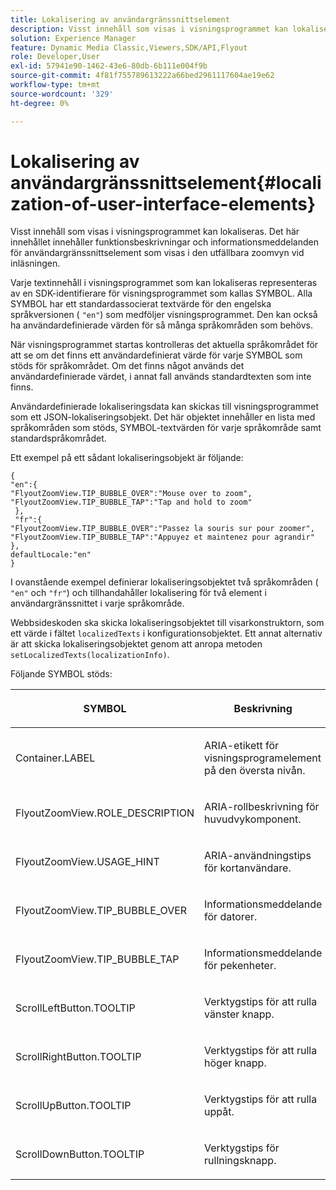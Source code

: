 ```yaml
---
title: Lokalisering av användargränssnittselement
description: Visst innehåll som visas i visningsprogrammet kan lokaliseras. Det här innehållet innehåller funktionsbeskrivningar och informationsmeddelanden för användargränssnittselement som visas i den utfällbara zoomvyn vid inläsningen.
solution: Experience Manager
feature: Dynamic Media Classic,Viewers,SDK/API,Flyout
role: Developer,User
exl-id: 57941e90-1462-43e6-80db-6b111e004f9b
source-git-commit: 4f81f755789613222a66bed2961117604ae19e62
workflow-type: tm+mt
source-wordcount: '329'
ht-degree: 0%

---
```


# Lokalisering av användargränssnittselement{#localization-of-user-interface-elements}

Visst innehåll som visas i visningsprogrammet kan lokaliseras. Det här innehållet innehåller funktionsbeskrivningar och informationsmeddelanden för användargränssnittselement som visas i den utfällbara zoomvyn vid inläsningen.

Varje textinnehåll i visningsprogrammet som kan lokaliseras representeras av en SDK-identifierare för visningsprogrammet som kallas SYMBOL. Alla SYMBOL har ett standardassocierat textvärde för den engelska språkversionen ( `"en"`) som medföljer visningsprogrammet. Den kan också ha användardefinierade värden för så många språkområden som behövs.

När visningsprogrammet startas kontrolleras det aktuella språkområdet för att se om det finns ett användardefinierat värde för varje SYMBOL som stöds för språkområdet. Om det finns något används det användardefinierade värdet, i annat fall används standardtexten som inte finns.

Användardefinierade lokaliseringsdata kan skickas till visningsprogrammet som ett JSON-lokaliseringsobjekt. Det här objektet innehåller en lista med språkområden som stöds, SYMBOL-textvärden för varje språkområde samt standardspråkområdet.

Ett exempel på ett sådant lokaliseringsobjekt är följande:

```
{ 
"en":{ 
"FlyoutZoomView.TIP_BUBBLE_OVER":"Mouse over to zoom", 
"FlyoutZoomView.TIP_BUBBLE_TAP":"Tap and hold to zoom" 
 }, 
 "fr":{ 
"FlyoutZoomView.TIP_BUBBLE_OVER":"Passez la souris sur pour zoomer", 
"FlyoutZoomView.TIP_BUBBLE_TAP":"Appuyez et maintenez pour agrandir" 
}, 
defaultLocale:"en" 
}
```

I ovanstående exempel definierar lokaliseringsobjektet två språkområden ( `"en"` och `"fr"`) och tillhandahåller lokalisering för två element i användargränssnittet i varje språkområde.

Webbsideskoden ska skicka lokaliseringsobjektet till visarkonstruktorn, som ett värde i fältet `localizedTexts` i konfigurationsobjektet. Ett annat alternativ är att skicka lokaliseringsobjektet genom att anropa metoden `setLocalizedTexts(localizationInfo)`.

Följande SYMBOL stöds:

<table id="table_58C40353B7244335872350C98DF2CFB3"> 
 <thead> 
  <tr> 
   <th colname="col1" class="entry"> <p>SYMBOL </p> </th> 
   <th colname="col2" class="entry"> <p>Beskrivning </p> </th> 
  </tr> 
 </thead>
 <tbody> 
  <tr> 
   <td colname="col1"> <p> <span class="codeph"> Container.LABEL </span> </p> </td> 
   <td colname="col2"> <p>ARIA-etikett för visningsprogramelement på den översta nivån. </p> </td> 
  </tr> 
  <tr> 
   <td colname="col1"> <p> <span class="codeph"> FlyoutZoomView.ROLE_DESCRIPTION </span> </p> </td> 
   <td colname="col2"> <p>ARIA-rollbeskrivning för huvudvykomponent. </p> </td> 
  </tr> 
  <tr> 
   <td colname="col1"> <p> <span class="codeph"> FlyoutZoomView.USAGE_HINT </span> </p> </td> 
   <td colname="col2"> <p>ARIA-användningstips för kortanvändare. </p> </td> 
  </tr> 
  <tr> 
   <td colname="col1"> <p> <span class="codeph"> FlyoutZoomView.TIP_BUBBLE_OVER </span> </p> </td> 
   <td colname="col2"> <p>Informationsmeddelande för datorer. </p> </td> 
  </tr> 
  <tr> 
   <td colname="col1"> <p> <span class="codeph"> FlyoutZoomView.TIP_BUBBLE_TAP </span> </p> </td> 
   <td colname="col2"> <p>Informationsmeddelande för pekenheter. </p> </td> 
  </tr> 
  <tr> 
   <td colname="col1"> <p> <span class="codeph"> ScrollLeftButton.TOOLTIP </span> </p> </td> 
   <td colname="col2"> <p>Verktygstips för att rulla vänster knapp. </p> </td> 
  </tr> 
  <tr> 
   <td colname="col1"> <p> <span class="codeph"> ScrollRightButton.TOOLTIP </span> </p> </td> 
   <td colname="col2"> <p>Verktygstips för att rulla höger knapp. </p> </td> 
  </tr> 
  <tr> 
   <td colname="col1"> <p> <span class="codeph"> ScrollUpButton.TOOLTIP </span> </p> </td> 
   <td colname="col2"> <p>Verktygstips för att rulla uppåt. </p> </td> 
  </tr> 
  <tr> 
   <td colname="col1"> <p> <span class="codeph"> ScrollDownButton.TOOLTIP </span> </p> </td> 
   <td colname="col2"> <p>Verktygstips för rullningsknapp. </p> </td> 
  </tr> 
 </tbody> 
</table>
